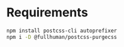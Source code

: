 
# Requirements

```bash
npm install postcss-cli autoprefixer
npm i -D @fullhuman/postcss-purgecss
```
